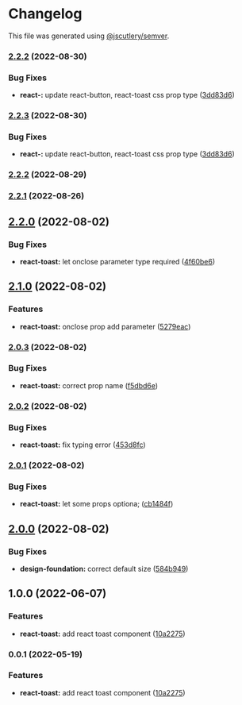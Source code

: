 # Changelog

This file was generated using [@jscutlery/semver](https://github.com/jscutlery/semver).

### [2.2.2](https://gitlab.migoinc.com/migotv/paintbox/compare/react-toast@2.2.1...react-toast@2.2.2) (2022-08-30)


### Bug Fixes

* **react-:** update react-button, react-toast css prop type ([3dd83d6](https://gitlab.migoinc.com/migotv/paintbox/commit/3dd83d6579e514fe51e73219d4f5f7a4ebf15d68))

### [2.2.3](https://gitlab.migoinc.com/migotv/paintbox/compare/react-toast@2.2.2...react-toast@2.2.3) (2022-08-30)


### Bug Fixes

* **react-:** update react-button, react-toast css prop type ([3dd83d6](https://gitlab.migoinc.com/migotv/paintbox/commit/3dd83d6579e514fe51e73219d4f5f7a4ebf15d68))

### [2.2.2](https://gitlab.migoinc.com/migotv/paintbox/compare/react-toast@2.2.1...react-toast@2.2.2) (2022-08-29)

### [2.2.1](https://gitlab.migoinc.com/migotv/paintbox/compare/react-toast@2.2.0...react-toast@2.2.1) (2022-08-26)

## [2.2.0](https://gitlab.migoinc.com/migotv/paintbox/compare/react-toast@2.1.0...react-toast@2.2.0) (2022-08-02)


### Bug Fixes

* **react-toast:** let onclose parameter type required ([4f60be6](https://gitlab.migoinc.com/migotv/paintbox/commit/4f60be6fdcfa43dff7da5222201092f1a7daa417))

## [2.1.0](https://gitlab.migoinc.com/migotv/paintbox/compare/react-toast@2.0.3...react-toast@2.1.0) (2022-08-02)


### Features

* **react-toast:** onclose prop add parameter ([5279eac](https://gitlab.migoinc.com/migotv/paintbox/commit/5279eace198aae660c1b44d6485dbc70bb7d1ea0))

### [2.0.3](https://gitlab.migoinc.com/migotv/paintbox/compare/react-toast@2.0.2...react-toast@2.0.3) (2022-08-02)


### Bug Fixes

* **react-toast:** correct prop name ([f5dbd6e](https://gitlab.migoinc.com/migotv/paintbox/commit/f5dbd6e8da948512a7449067213f80d6d909e9ef))

### [2.0.2](https://gitlab.migoinc.com/migotv/paintbox/compare/react-toast@2.0.1...react-toast@2.0.2) (2022-08-02)


### Bug Fixes

* **react-toast:** fix typing error ([453d8fc](https://gitlab.migoinc.com/migotv/paintbox/commit/453d8fc942f57eba8efbd72602920d90cc6f986e))

### [2.0.1](https://gitlab.migoinc.com/migotv/paintbox/compare/react-toast@2.0.0...react-toast@2.0.1) (2022-08-02)


### Bug Fixes

* **react-toast:** let some props optiona; ([cb1484f](https://gitlab.migoinc.com/migotv/paintbox/commit/cb1484f54ea62aa97af68d5aec0b4cbf7a511f39))

## [2.0.0](https://gitlab.migoinc.com/migotv/paintbox/compare/react-toast@1.0.0...react-toast@2.0.0) (2022-08-02)


### Bug Fixes

* **design-foundation:** correct default size ([584b949](https://gitlab.migoinc.com/migotv/paintbox/commit/584b9493e6585b993d326b2dbb392cb7c79021c7))

## 1.0.0 (2022-06-07)


### Features

* **react-toast:** add react toast component ([10a2275](https://gitlab.migoinc.com/migotv/paintbox/commit/10a2275cd502bac0d09315492c3f821a31885f4b))

### 0.0.1 (2022-05-19)


### Features

* **react-toast:** add react toast component ([10a2275](https://gitlab.migoinc.com/migotv/paintbox/commit/10a2275cd502bac0d09315492c3f821a31885f4b))
